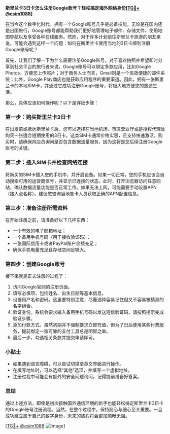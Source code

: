 **斯里兰卡3日卡怎么注册Google账号？轻松搞定海外网络身份[[TG💪+ @esim1088](https://t.me/s/esim1088)]**

在当今这个数字化时代，拥有一个Google账号几乎是必备技能。无论是在国内还是出国旅行，Google账号都能帮助我们更好地管理电子邮件、存储文件、使用地图导航以及享受各种在线服务。然而，对于许多计划前往斯里兰卡旅游的朋友来说，可能会遇到这样一个问题：如何在斯里兰卡使用当地的3日卡顺利注册Google账号呢？

首先，让我们了解一下为什么需要注册Google账号。对于喜欢拍照并希望即时分享到社交平台的旅行者来说，Google账号可以绑定多款应用，比如Google Photos，方便您上传照片；对于商务人士而言，Gmail则是一个高效便捷的邮件系统；此外，Google Play商店也是获取应用程序的重要渠道。因此，拥有一张斯里兰卡的本地SIM卡，并通过它成功注册Google账号，将极大地方便您的旅途生活。

那么，具体应该如何操作呢？以下是详细步骤：

### 第一步：购买斯里兰卡3日卡

在出发前或抵达斯里兰卡后，您可以选择在当地机场、市区营业厅或是授权代理处购买一张适合短期使用的3日卡。这类SIM卡通常价格实惠，且支持快速激活。购买时，请确保向店员询问是否包含数据流量服务，因为这将是您后续注册Google账号的关键。

### 第二步：插入SIM卡并检查网络连接

将新买的SIM卡插入您的手机中，并开启设备。如果一切正常，您的手机应该会自动搜索可用的运营商信号，并显示已连接的状态。此时，打开浏览器访问任意网站，确认数据流量功能是否正常工作。如果无法上网，可能需要手动设置APN（接入点名称）。建议您咨询当地售卡人员获取正确的APN配置信息。

### 第三步：准备注册所需资料

在开始注册之前，请准备好以下几样东西：
- 一个有效的电子邮箱地址；
- 一个备用手机号码（用于接收验证码）；
- 一张国际信用卡或者PayPal账户余额充足；
- 确保手机电量充足且存储空间足够大。

### 第四步：创建Google账号

接下来就是正式注册的过程了：
1. 访问Google官网的注册页面。
2. 填写必填项，包括姓名、出生日期等基本信息。
3. 设置用户名和密码。这里要特别注意，尽量选择容易记住但又不容易被猜测的名字组合。
4. 验证身份。系统会要求输入备用手机号码以发送短信验证码，请按照提示完成验证步骤。
5. 添加付款方式。虽然初期并不强制要求立即充值，但为了日后使用某些付费服务，提前绑定一张可靠的支付工具总是明智之举。
6. 最后一步，勾选相关条款并提交申请即可。

### 小贴士

- 如果遇到语言障碍，可以尝试切换至英文界面进行操作。
- 在填写地址时，可以选择“其他”选项，并填写一个虚拟地址。
- 注册过程中可能会有额外的安全问题询问，记得提前准备好答案。

### 总结

通过上述方法，即使是初次接触国外通信环境的新手也能轻松搞定斯里兰卡3日卡的Google账号注册流程。当然，在整个过程中，保持耐心与细心至关重要。一旦成功建立属于自己的数字身份，未来的旅程将会更加顺畅无阻。

[[TG💪+ @esim1088](https://t.me/s/esim1088) ![Image](https://i.postimg.cc/4NQfJmqS/Snipaste-2025-05-13-00-14-12.png)]